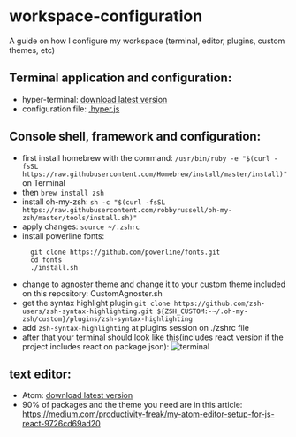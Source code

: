 # workspace-configuration
  A guide on how I configure my workspace (terminal, editor, plugins, custom themes, etc)

## Terminal application and configuration:

  - hyper-terminal: [download latest version](https://hyper.is/)
  - configuration file: [.hyper.js](./.hyper.js/)

## Console shell, framework and configuration:
  - first install homebrew with the command: `/usr/bin/ruby -e "$(curl -fsSL https://raw.githubusercontent.com/Homebrew/install/master/install)"` on Terminal
  - then `brew install zsh`
  - install oh-my-zsh: `sh -c "$(curl -fsSL https://raw.githubusercontent.com/robbyrussell/oh-my-zsh/master/tools/install.sh)"`
  - apply changes: `source ~/.zshrc`
  - install powerline fonts:
    ```
      git clone https://github.com/powerline/fonts.git
      cd fonts
      ./install.sh
    ```
  - change to agnoster theme and change it to your custom theme included on this repository: CustomAgnoster.sh
  - get the syntax highlight plugin `git clone https://github.com/zsh-users/zsh-syntax-highlighting.git ${ZSH_CUSTOM:-~/.oh-my-zsh/custom}/plugins/zsh-syntax-highlighting`
  - add `zsh-syntax-highlighting` at plugins session on ./zshrc file
  - after that your terminal should look like this(includes react version if the project includes react on package.json):
  ![terminal](http://g.recordit.co/ZVdlebU4CM.gif)

## text editor:

  * Atom: [download latest version](https://atom.io/)
  * 90% of packages and the theme you need are in this article:
  https://medium.com/productivity-freak/my-atom-editor-setup-for-js-react-9726cd69ad20
